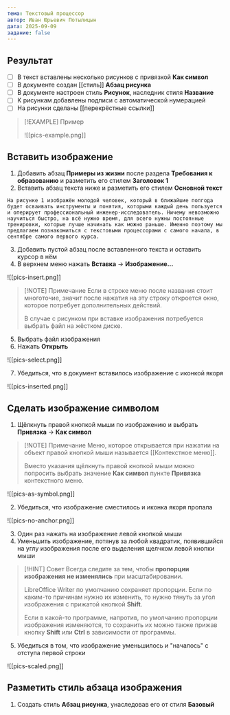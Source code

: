 ```yaml
---
тема: Текстовый процессор
автор: Иван Юрьевич Потылицын
дата: 2025-09-09
задание: false
---
```


## Результат

- [ ] В текст вставлены несколько рисунков с привязкой **Как символ**
- [ ] В документе создан [[стиль]] **Абзац рисунка**
- [ ] В документе настроен стиль **Рисунок**, наследник стиля **Название**
- [ ] К рисункам добавлены подписи с автоматической нумерацией
- [ ] На рисунки сделаны [[перекрёстные ссылки]]

> [!EXAMPLE] Пример
> 
> ![[pics-example.png]]

## Вставить изображение

1. Добавить абзац **Примеры из жизни** после раздела **Требования к образованию** и разметить его стилем **Заголовок 1**
2. Вставить абзац текста ниже и разметить его стилем **Основной текст**

```
На рисунке 1 изображён молодой человек, который в ближайшие полгода будет осваивать инструменты и понятия, которыми каждый день пользуется и оперирует профессиональный инженер-исследователь. Ничему невозможно научиться быстро, на всё нужно время, для всего нужны постоянные тренировки, которые лучше начинать как можно раньше. Именно поэтому мы предлагаем познакомиться с текстовыми процессорами с самого начала, в сентябре самого первого курса.
```

3. Добавить пустой абзац после вставленного текста и оставить курсор в нём
4. В верхнем меню нажать **Вставка** -> **Изображение...**

![[pics-insert.png]]

> [!NOTE] Примечание
> Если в строке меню после названия стоит многоточие, значит после нажатия на эту строку откроется окно, которое потребует дополнительных действий.
> 
> В случае с рисунком при вставке изображения потребуется выбрать файл на жёстком диске.

5. Выбрать файл изображения
6. Нажать **Открыть**

![[pics-select.png]]

7. Убедиться, что в документ вставилось изображение с иконкой якоря

![[pics-inserted.png]]

## Сделать изображение символом

1. Щёлкнуть правой кнопкой мыши по изображению и выбрать **Привязка** -> **Как символ**

> [!NOTE] Примечание
> Меню, которое открывается при нажатии на объект правой кнопкой мыши называется [[Контекстное меню]].
> 
> Вместо указания щёлкнуть правой кнопкой мыши можно попросить выбрать значение **Как символ** пункте **Привязка** контекстного меню. 

![[pics-as-symbol.png]]

2. Убедиться, что изображение сместилось и иконка якоря пропала

![[pics-no-anchor.png]]

3. Один раз нажать на изображение левой кнопкой мыши
4. Уменьшить изображение, потянув за любой квадратик, появившийся на углу изображения после его выделения щелчком левой кнопки мыши

> [!HINT] Совет
> Всегда следите за тем, чтобы **пропорции изображения не изменялись** при масштабировании.
> 
> LibreOffice Writer по умолчанию сохраняет пропорции. Если по каким-то причинам нужно их изменить, то нужно тянуть за угол изображения с прижатой кнопкой **Shift**.
> 
> Если в какой-то программе, напротив, по умолчанию пропорции изображения изменяются, то сохранить их можно также прижав кнопку **Shift** или **Ctrl** в зависимости от программы.

5. Убедиться в том, что изображение уменьшилось и "началось" с отступа первой строки

![[pics-scaled.png]]

## Разметить стиль абзаца изображения

1. Создать стиль **Абзац рисунка**, унаследовав его от стиля **Базовый**
